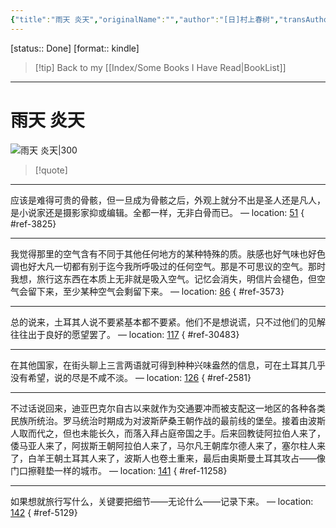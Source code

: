 ```yaml
---
{"title":"雨天 炎天","originalName":"","author":"[日]村上春树","transAuthor":"林少华","publisher":"上海译文出版社","rating":7.7,"RelatedBooks":"假如真有时光机,悉尼！,如果我们的语言是威士忌,村上朝日堂是如何锻造的,爱吃沙拉的狮子,日出国的工厂,村上广播,大萝卜和难挑的鳄梨,电视人,象厂喜剧","ISBN":9787532773268,"type":"ReadNote","link":"https://book.douban.com/subject/26841614","cover":"https://img9.doubanio.com/view/subject/l/public/s28915147.jpg","pages":181,"publishDate":"2016-9","EndDate":"2021-07-05","alias":null,"pageprogress":null,"banner_icon":"📖","banner":"https://img9.doubanio.com/view/subject/l/public/s28915147.jpg","dg-publish":true,"permalink":"/BookNotes/雨天 炎天/","dgPassFrontmatter":true,"noteIcon":""}
---
```


[status:: Done]
[format:: kindle]

>[!tip] Back to my [[Index/Some Books I Have Read\|BookList]]

---
# 雨天 炎天

![雨天 炎天|300](https://img9.doubanio.com/view/subject/l/public/s28915147.jpg)

>[!quote]

---
应该是难得可贵的骨骸，但一旦成为骨骸之后，外观上就分不出是圣人还是凡人，是小说家还是摄影家抑或编辑。全都一样，无非白骨而已。 — location: [51]()
{ #ref-3825}


---
我觉得那里的空气含有不同于其他任何地方的某种特殊的质。肤感也好气味也好色调也好大凡一切都有别于迄今我所呼吸过的任何空气。那是不可思议的空气。那时我想，旅行这东西在本质上无非就是吸入空气。记忆会消失，明信片会褪色，但空气会留下来，至少某种空气会剩留下来。 — location: [86]()
{ #ref-3573}


---
总的说来，土耳其人说不要紧基本都不要紧。他们不是想说谎，只不过他们的见解往往出于良好的愿望罢了。 — location: [117]()
{ #ref-30483}


---
在其他国家，在街头聊上三言两语就可得到种种兴味盎然的信息，可在土耳其几乎没有希望，说的尽是不咸不淡。 — location: [126]()
{ #ref-2581}


---
不过话说回来，迪亚巴克尔自古以来就作为交通要冲而被支配这一地区的各种各类民族所统治。罗马统治时期成为对波斯萨桑王朝作战的最前线的堡垒。接着由波斯人取而代之，但也未能长久，而落入拜占庭帝国之手。后来回教徒阿拉伯人来了，倭马亚人来了，阿拔斯王朝阿拉伯人来了，马尔凡王朝库尔德人来了，塞尔柱人来了，白羊王朝土耳其人来了，波斯人也卷土重来，最后由奥斯曼土耳其攻占——像门口擦鞋垫一样的城市。 — location: [141]()
{ #ref-11258}


---
如果想就旅行写什么，关键要把细节——无论什么——记录下来。 — location: [142]()
{ #ref-5129}


